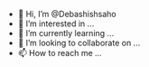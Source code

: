 - 👋 Hi, I’m @Debashishsaho
- 👀 I’m interested in ...
- 🌱 I’m currently learning ...
- 💞️ I’m looking to collaborate on ...
- 📫 How to reach me ...

<!---
Debashishsaho/Debashishsaho is a ✨ special ✨ repository because its `README.md` (this file) appears on your GitHub profile.
You can click the Preview link to take a look at your changes.
--->
